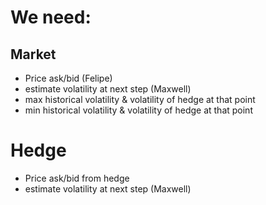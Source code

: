 # We need:


## Market 
* Price ask/bid (Felipe)
* estimate volatility at next step (Maxwell) 
* max historical volatility & volatility of hedge at that point
* min historical volatility & volatility of hedge at that point

# Hedge
* Price ask/bid from hedge 
* estimate volatility at next step (Maxwell) 

